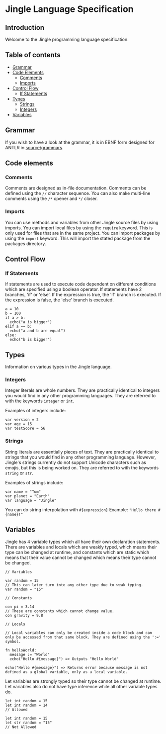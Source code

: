 # Jingle Language Specification
## Introduction
Welcome to the Jingle programming language specification.

## Table of contents
- [Grammar](https://github.com/jingle-lang/jingle/blob/master/docs/LANGUAGE_SPEC.md#grammar)
- [Code Elements](https://github.com/jingle-lang/jingle/blob/master/docs/LANGUAGE_SPEC.md#code-elements)
  - [Comments](https://github.com/jingle-lang/jingle/blob/master/docs/LANGUAGE_SPEC.md#comments)
  - [Imports](https://github.com/jingle-lang/jingle/blob/master/docs/LANGUAGE_SPEC.md#imports)
- [Control Flow](https://github.com/jingle-lang/jingle/blob/master/docs/LANGUAGE_SPEC.md#control-flow)
  - [If Statements](https://github.com/jingle-lang/jingle/blob/master/docs/LANGUAGE_SPEC.md#if-statements)
- [Types](https://github.com/jingle-lang/jingle/blob/master/docs/LANGUAGE_SPEC.md#types)
  - [Strings](https://github.com/jingle-lang/jingle/blob/master/docs/LANGUAGE_SPEC.md#strings)
  - [Integers](https://github.com/jingle-lang/jingle/blob/master/docs/LANGUAGE_SPEC.md#integers)
- [Variables](https://github.com/jingle-lang/jingle/blob/master/docs/LANGUAGE_SPEC.md#variables)

## Grammar
If you wish to have a look at the grammar, it is in EBNF form designed for ANTLR in [source/grammars](https://github.com/jingle-lang/jingle/tree/master/source/grammars).

## Code elements
### Comments
Comments are designed as in-file documentation. Comments can be defined using the `//` character sequence. You can also make multi-line comments using the `/*` opener and `*/` closer.

### Imports
You can use methods and variables from other Jingle source files by using imports. You can import local files by using the `require` keyword. This is only used for files that are in the same project. You can import packages by using the `import` keyword. This will import the stated package from the packages directory.

## Control Flow
### If Statements
If statements are used to execute code dependent on different conditions which are specified using a boolean operator. If statements have 2 branches, 'if' or 'else'. If the expression is true, the 'if' branch is executed. If the expression is false, the 'else' branch is executed.

```
a = 10
b = 100
if a > b:
  echo("a is bigger")
elif a == b:
  echo("a and b are equal")
else:
  echo("b is bigger")
```

## Types
Information on various types in the Jingle language.
### Integers
Integer literals are whole numbers. They are practically identical to integers you would find in any other programming languages. They are referred to with the keywords `integer` or `int`.

Examples of integers include:
```
var version = 2
var age = 15
var testScore = 56
```
### Strings
String literals are essentially pieces of text. They are practically identical to strings that you would find in any other programming language. However, Jingle's strings currently do not support Unicode characters such as emojis, but this is being worked on. They are referred to with the keywords `string` or `str`.

Examples of strings include:
```
var name = "Tom"
var planet = "Earth"
var language = "Jingle"
```

You can do string interpolation with `#{expression}` Example: `"Hello there #{name}!" `

## Variables
Jingle has 4 variable types which all have their own declaration statements. There are variables and locals which are weakly typed, which means their type can be changed at runtime, and constants which are static which means that their value cannot be changed which means their type cannot be changed.

```
// Variables

var random = 15
// This can later turn into any other type due to weak typing.
var random = "15"

// Constants

con pi = 3.14
// These are constants which cannot change value.
con gravity = 9.8

// Locals

// Local variables can only be created inside a code block and can only be accessed from that same block. They are defined using the ':=' symbol.

fn helloWorld:
  message := "World"
  echo("Hello #{message}") => Outputs "Hello World"
  
echo("Hello #{message}") => Returns error because message is not defined as a global variable, only as a local variable.
```
Let variables are strongly typed so their type cannot be changed at runtime. Let variables also do not have type inference while all other variable types do.
```
let int random = 15
let int random = 14
// Allowed

let int random = 15
let str random = "15"
// Not Allowed
```
